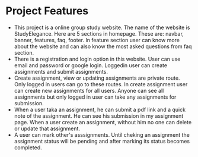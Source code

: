 # Project Features
* This project is a online group study website. The name of the website is StudyElegance. Here are 5 sections in homepage. These are: navbar, banner, features, faq, footer. In feature section user can know more about the website and can also know the most asked questions from faq section.
* There is a registration and login option in this website. User can use email and password or google login. Loggedin user can create assignments and submit assignments.
* Create assignment, view or updating assignments are private route. Only logged in users can go to these routes. In create assignment user can create new assignments for all users. Anyone can see all assignments but only logged in user can take any assignments for submission.
* When a user taka an assignment, he can submit a pdf link and a quick note of the assignment. He can see his submission in my assignment page. When a user create an assignment, without him no one can delete or update that assignment.
* A user can mark other's asssignments. Until cheking an assignment the assignment status will be pending and after marking its status becomes completed.
